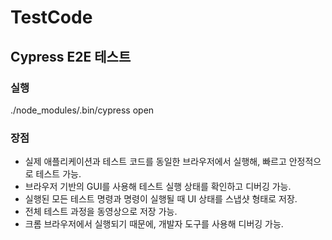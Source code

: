 # TestCode

## Cypress E2E 테스트
### 실행 
./node_modules/.bin/cypress open
### 장점
- 실제 애플리케이션과 테스트 코드를 동일한 브라우저에서 실행해, 빠르고 안정적으로 테스트 가능.
- 브라우저 기반의 GUI를 사용해 테스트 실행 상태를 확인하고 디버깅 가능.
- 실행된 모든 테스트 명령과 명령이 실행될 때 UI 상태를 스냅샷 형태로 저장.
- 전체 테스트 과정을 동영상으로 저장 가능.
- 크롬 브라우저에서 실행되기 때문에, 개발자 도구를 사용해 디버깅 가능.
